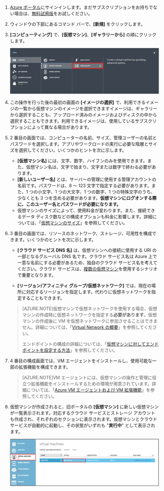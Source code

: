 1. [Azure ポータル](http://manage.windowsazure.com)にサインインします。まだサブスクリプションをお持ちでない場合は、[無料試用版](http://azure.microsoft.com/pricing/free-trial/)をお試しください。

2. ウィンドウの下部にあるコマンド バーで、**[新規]** をクリックします。

3. **[コンピューティング]** で、**[仮想マシン]**、**[ギャラリーから]** の順にクリックします。

	![Navigate to From Gallery in the Command Bar](./media/virtual-machines-create-WindowsVM/fromgallery.png)

4. この操作を行った後の最初の画面の **[イメージの選択]** で、利用できるイメージの一覧から仮想マシンのイメージを選択できますイメージは、ギャラリーから選択することも、アップロード済みのイメージおよびディスクの中から選択することもできます。利用できるイメージは、使用しているサブスクリプションによって異なる場合があります。

5. 2 番目の画面では、コンピューターの名前、サイズ、管理ユーザーの名前とパスワードを選択します。アプリやワークロードの実行に必要な階層とサイズを選択してください。いくつかのヒントを次に示します。

	- **[仮想マシン名]** には、文字、数字、ハイフンのみを使用できます。また、仮想マシン名は、文字で始まり、文字または数字で終わる必要があります。
	- **[新しいユーザー名]** とは、サーバーの管理に使用する管理アカウントの名前です。パスワードは、8 ～ 123 文字で指定する必要があります。また、1 つの小文字、1 つの大文字、1 つの数字、1 つの特殊文字のうち、少なくとも 3 つを含める必要があります。**仮想マシンにログオンする際に、このユーザー名とパスワードが必要になります。**
	- 仮想マシンのサイズによって、使用料金が変わります。また、接続できるデータ ディスク数などの構成オプションも料金に影響します。詳細については、「[仮想マシンのサイズ](../articles/virtual-machines-size-specs.md)」を参照してください。

6. 3 番目の画面では、リソースのネットワーク、ストレージ、可用性を構成できます。いくつかのヒントを次に示します。

	- **[クラウド サービス DNS 名]** は、仮想マシンへの接続に使用する URI の一部となるグルーバル DNS 名です。クラウド サービス名は Azure 上で一意な名前にする必要があるため、独自のクラウド サービス名を考えてください。クラウド サービスは、[複数の仮想マシン](../articles/cloud-services-connect-virtual-machine.md)を使用するシナリオで重要となります。

	- **[リージョン/アフィニティ グループ/仮想ネットワーク]** では、現在の場所に対応するリージョンを指定します。代わりに仮想ネットワークを指定することもできます。

	>[AZURE.NOTE]仮想マシンで仮想ネットワークを使用する場合、仮想マシンの作成時に仮想ネットワークを指定する**必要があります**。仮想マシンの作成後に VM を仮想ネットワークに参加させることはできません。詳細については、「[Virtual Network の概要](virtual-networks-overview.md)」を参照してください。
	>
	> エンドポイントの構成の詳細については、「[仮想マシンに対してエンドポイントを設定する方法](../articles/virtual-machines-set-up-endpoints.md)」を参照してください。

7. 4 番目の構成画面では、VM エージェントをインストールし、使用可能な一部の拡張機能を構成できます。

	>[AZURE.NOTE]VM エージェントには、仮想マシンの操作と管理に役立つ拡張機能をインストールするための環境が用意されています。詳細については、「[Azure VM エージェントおよび VM 拡張機能](virtual-machines-extensions-agent-about.md)」を参照してください。

8. 仮想マシンが作成されると、旧ポータルの **[仮想マシン]** に新しい仮想マシンが一覧表示されます。対応するクラウド サービスとストレージ アカウントも作成され、それぞれのセクションに表示されます。仮想マシンとクラウド サービスが自動的に起動し、その状態がいずれも "**実行中**" として表示されます。

	![VM エージェントと仮想マシンのエンドポイントを構成します](./media/virtual-machines-create-WindowsVM/vmcreated.png)

<!---HONumber=AcomDC_0121_2016-->